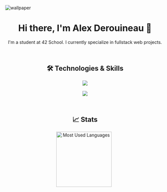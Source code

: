 ![wallpaper](https://media.licdn.com/dms/image/v2/D4E16AQEXDNAQUcGxFw/profile-displaybackgroundimage-shrink_350_1400/profile-displaybackgroundimage-shrink_350_1400/0/1707219094014?e=1733961600&v=beta&t=p_pjGJ9YDqn4DzjvI9mkNL9jcvRieAMFWxuakE7Tzes)

<h1 align="center">Hi there, I'm Alex Derouineau 👋</h1>
<p align="center">
I'm a student at 42 School. I currently specialize in fullstack web projects.
</p>
  <br/>
<h2 align="center">🛠 Technologies & Skills</h2>
<p align="center">
  <a href="https://skillicons.dev">
    <img src="https://skillicons.dev/icons?i=c,cpp,python,docker" />
    <br/>
    <br/>
    <img src="https://skillicons.dev/icons?i=html,css,js,django" />
  </a>
</p>
  <br/>
<h2 align="center">📈 Stats</h2>
<p align="center">
    <img height=175 alt="Most Used Languages" src="https://github-readme-stats.vercel.app/api/top-langs/?username=aldeau42&theme=shadow_red&layout=compact" />&nbsp;&nbsp;
</p>


